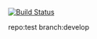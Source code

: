 [![Build Status](https://travis-ci.org/h-ci-user01/test.svg?branch=master)](https://travis-ci.org/h-ci-user01/test)

repo:test
branch:develop
